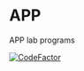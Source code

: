 # APP
APP lab programs

[![CodeFactor](https://www.codefactor.io/repository/github/vikashpr/app-lab-dharsan-fork/badge)](https://www.codefactor.io/repository/github/vikashpr/app-lab-dharsan-fork)

